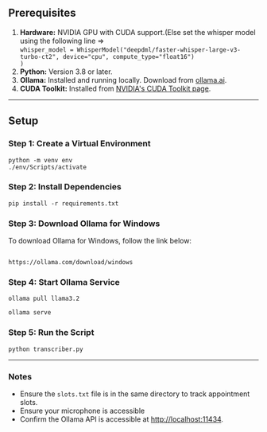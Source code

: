 <h2><strong>Prerequisites</strong></h2>
<ol>
  <li><strong>Hardware:</strong> NVIDIA GPU with CUDA support.(Else set the whisper model using the following line => 
  <br><code>whisper_model = WhisperModel("deepdml/faster-whisper-large-v3-turbo-ct2", device="cpu", compute_type="float16")
)</code></li>
  <li><strong>Python:</strong> Version 3.8 or later.</li>
  <li><strong>Ollama:</strong> Installed and running locally. Download from <a href="https://ollama.ai">ollama.ai</a>.</li>
  <li><strong>CUDA Toolkit:</strong> Installed from <a href="https://developer.nvidia.com/cuda-toolkit">NVIDIA's CUDA Toolkit page</a>.</li>
</ol>

<hr>

<h2><strong>Setup</strong></h2>

<h3><strong>Step 1: Create a Virtual Environment</strong></h3>
<pre><code>python -m venv env
./env/Scripts/activate
</code></pre>

<h3><strong>Step 2: Install Dependencies</strong></h3>
<pre><code>pip install -r requirements.txt
</code></pre>

<h3><strong>Step 3: Download Ollama for Windows</strong></h3>
To download Ollama for Windows, follow the link below:
<pre><code>
https://ollama.com/download/windows
</code></pre>

<h3><strong>Step 4: Start Ollama Service</strong></h3>
<pre><code>ollama pull llama3.2
</code></pre>
<pre><code>ollama serve
</code></pre>


<h3><strong>Step 5: Run the Script</strong></h3>
<pre><code>python transcriber.py
</code></pre>

<hr>

<h3><strong>Notes</strong></h3>
<ul>
  <li>Ensure the <code>slots.txt</code> file is in the same directory to track appointment slots.</li>
  <li>Ensure your microphone is accessible</li>
  <li>Confirm the Ollama API is accessible at <a href="http://localhost:11434">http://localhost:11434</a>.</li>
</ul>
